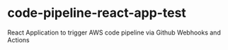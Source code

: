 # code-pipeline-react-app-test
React Application to trigger AWS code pipeline via Github Webhooks and Actions
